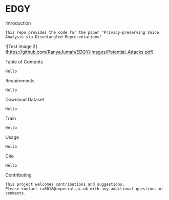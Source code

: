 # EDGY

Introduction
```
This repo provides the code for the paper "Privacy-preserving Voice Analysis via Disentangled Representations"
```
![Test Image 2]
(https://github.com/RanyaJumah/EDGY/images/Potential_Attacks.pdf)

Table of Contents
```
Hello
```

Requirements
```
Hello
```

Download Dataset
```
Hello
```

Train 
```
Hello
```

Usage
```
Hello
```

Cite
```
Hello
```

Contributing
```
This project welcomes contributions and suggestions. 
Please contact ra6018@imperial.ac.uk with any additional questions or comments.
```



